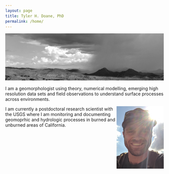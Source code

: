 ```yaml
---
layout: page
title: Tyler H. Doane, PhD
permalink: /home/
---
```

![](docs/AZView.png)

I am a geomorphologist using theory, numerical modelling, emerging high resolution data sets and field observations to understand surface processes across environments. 

<img src = "docs/hShot.png" width="150px" align="right">
I am currently a postdoctoral research scientist with the USGS where I am monitoring and documenting geomoprhic and hydrologic processes in burned and unburned areas of California. 
